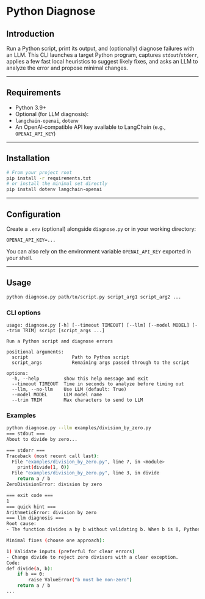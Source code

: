 # Python Diagnose
## Introduction
Run a Python script, print its output, and (optionally) diagnose failures with
an LLM.
This CLI launches a target Python program, captures `stdout`/`stderr`, applies a
few fast local heuristics to suggest likely fixes, and asks an LLM
 to analyze the error and propose minimal changes.
 
---
## Requirements
- Python 3.9+
- Optional (for LLM diagnosis):
- `langchain-openai`, `dotenv`
- An OpenAI‑compatible API key available to LangChain (e.g., `OPENAI_API_KEY`)
---
## Installation
```bash
# From your project root
pip install -r requirements.txt
# or install the minimal set directly
pip install dotenv langchain-openai
```
---
## Configuration
Create a `.env` (optional) alongside `diagnose.py` or in your working directory:
```
OPENAI_API_KEY=...
```

You can also rely on the environment variable `OPENAI_API_KEY` exported in your shell.

---

## Usage

```bash
python diagnose.py path/to/script.py script_arg1 script_arg2 ...
```

### CLI options
```text
usage: diagnose.py [-h] [--timeout TIMEOUT] [--llm] [--model MODEL] [--trim TRIM] script [script_args ...]

Run a Python script and diagnose errors

positional arguments:
  script                Path to Python script
  script_args           Remaining args passed through to the script

options:
  -h, --help         show this help message and exit
  --timeout TIMEOUT  Time in seconds to analyze before timing out
  --llm, --no-llm    Use LLM (default: True)
  --model MODEL      LLM model name
  --trim TRIM        Max characters to send to LLM
```

### Examples
```bash
python diagnose.py --llm examples/division_by_zero.py 
=== stdout ===
About to divide by zero...

=== stderr ===
Traceback (most recent call last):
  File "examples/division_by_zero.py", line 7, in <module>
    print(divide(1, 0))
  File "examples/division_by_zero.py", line 3, in divide
    return a / b
ZeroDivisionError: division by zero

=== exit code ===
1
=== quick hint ===
ArithmeticError: division by zero
=== llm diagnosis ===
Root cause:
- The function divides a by b without validating b. When b is 0, Python raises ZeroDivisionError: division by zero. The script then crashes at divide(1, 0).

Minimal fixes (choose one approach):

1) Validate inputs (preferful for clear errors)
- Change divide to reject zero divisors with a clear exception.
Code:
def divide(a, b):
    if b == 0:
        raise ValueError("b must be non-zero")
    return a / b
...
```
